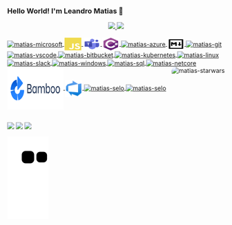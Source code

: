 ### Hello World! I'm Leandro Matias 👋

<div align="center">
  <a href="https://github.com/lsmatias">
  <img height="180em" src="https://github-readme-stats.vercel.app/api?username=lsmatias&show_icons=true&theme=algolia&include_all_commits=true&count_private=true"/>
  <img height="180em" src="https://github-readme-stats.vercel.app/api/top-langs/?username=lsmatias&layout=compact&langs_count=7&theme=algolia"/>
</div>
 <div style="display: inline_block"><br>
  <img align="center" alt="matias-microsoft" height="30" width="30" src="https://img.icons8.com/external-tal-revivo-color-tal-revivo/external-microsoft-corporation-an-american-multinational-technology-company-logo-color-tal-revivo.png">
  <img align="center" alt="matias-Js" height="30" width="40" src="https://raw.githubusercontent.com/devicons/devicon/master/icons/javascript/javascript-plain.svg">
  <img align="center" alt="matias-teams" height="30" width="40"src="https://github.com/lsmatias/lsmatias/blob/main/img/teams.svg">
  <img align="center" alt="matias-Csharp" height="30" width="40"src="https://raw.githubusercontent.com/devicons/devicon/master/icons/csharp/csharp-original.svg">
  <img align="center" alt="matias-azure" height="30" width="40"src="https://cdn.jsdelivr.net/gh/devicons/devicon/icons/azure/azure-original.svg">
  <img align="center" alt="matias-markdown" height="30" width="40"src="https://github.com/lsmatias/lsmatias/blob/main/img/markdown.svg">
  <img align="center" alt="matias-git" height="30" width="40"src="https://cdn.jsdelivr.net/gh/devicons/devicon/icons/git/git-original.svg">
  <img align="center" alt="matias-vscode" height="30" width="40"src="https://cdn.jsdelivr.net/gh/devicons/devicon/icons/vscode/vscode-original.svg">
  <img align="center" alt="matias-bitbucket" height="30" width="40"src="https://cdn.jsdelivr.net/gh/devicons/devicon/icons/bitbucket/bitbucket-original-wordmark.svg">
  <img align="center" alt="matias-kubernetes" height="30" width="40"src="https://cdn.jsdelivr.net/gh/devicons/devicon/icons/kubernetes/kubernetes-plain.svg">
  <img align="center" alt="matias-linux" height="30" width="40"src="https://cdn.jsdelivr.net/gh/devicons/devicon/icons/linux/linux-original.svg">
  <img align="center" alt="matias-slack" height="30" width="40"src="https://cdn.jsdelivr.net/gh/devicons/devicon/icons/slack/slack-original.svg">
  <img align="center" alt="matias-windows" height="30" width="40"src="https://cdn.jsdelivr.net/gh/devicons/devicon/icons/windows8/windows8-original.svg">
  <img align="center" alt="matias-sql" height="30" width="40"src="https://cdn.jsdelivr.net/gh/devicons/devicon/icons/visualstudio/visualstudio-plain.svg">
  <img align="center" alt="matias-netcore" height="30" width="40"src="https://cdn.jsdelivr.net/gh/devicons/devicon/icons/dotnetcore/dotnetcore-original.svg">
  <img align="center" alt="matias-bamboo" height="100" width="130"src="https://github.com/lsmatias/lsmatias/blob/main/img/atlassian.svg">
  <img align="center" alt="matias-azdevops" height="40" width="40"src="https://github.com/lsmatias/lsmatias/blob/main/img/azuredevops.svg">
  <img align="center" alt="matias-selo" height="230" width="200"src="https://badges-hub.azurewebsites.net/uploads/19076065.png">
  <img align="center" alt="matias-selo" height="200" width="23"src="https://badges-hub.azurewebsites.net/uploads/-451386512.png">
  <img align="right" alt="matias-starwars" height="100" style="border-radius:10px;"src="https://img.icons8.com/dusk/r2-d2.png">
   
 </div>
  

  ##
 
<div> 
   <a href="https://www.youtube.com/user/Lsmatias1/videos" target="_blank"><img src="https://img.shields.io/badge/YouTube-FF0000?style=for-the-badge&logo=youtube&logoColor=white" target="_blank"></a>
  <a href="https://www.linkedin.com/in/lsmatias/" target="_blank"><img src="https://img.shields.io/badge/-LinkedIn-%230077B5?style=for-the-badge&logo=linkedin&logoColor=white" target="_blank"></a>
  <a href="https://almcom.wordpress.com/">
      <img src="https://img.shields.io/badge/DevOps Blog%20by-Leandro Matias%20%20%20%E2%86%92-gray.svg?colorA=655BE1&colorB=4F44D6&style=for-the-badge">
    </a>

![Snake animation](https://github.com/lsmatias/lsmatias/blob/output/github-contribution-grid-snake.svg)
 
</div>
